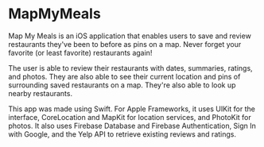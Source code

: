 # MapMyMeals
Map My Meals is an iOS application that enables users to save and review restaurants they've been to before as pins on a map. Never forget your favorite (or least favorite) restaurants again!

The user is able to review their restaurants with dates, summaries, ratings, and photos. They are also able to see their current location and pins of surrounding saved restaurants on a map. They're also able to look up nearby restaurants. 

This app was made using Swift. For Apple Frameworks, it uses UIKit for the interface, CoreLocation and MapKit for location services, and PhotoKit for photos. It also uses Firebase Database and Firebase Authentication, Sign In with Google, and the Yelp API to retrieve existing reviews and ratings.
